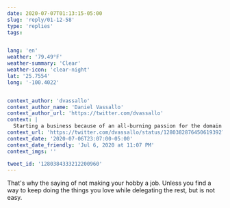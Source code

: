 ```yaml
---
date: 2020-07-07T01:13:15-05:00
slug: 'reply/01-12-58'
type: 'replies'
tags:


lang: 'en'
weather: '79.49°F'
weather-summary: 'Clear'
weather-icon: 'clear-night'
lat: '25.7554'
long: '-100.4022'


context_author: 'dvassallo'
context_author_name: 'Daniel Vassallo'
context_author_url: 'https://twitter.com/dvassallo'
context: |
  Starting a business because of an all-burning passion for the domain is like getting high on your own supply.&#10;&#10;It will likely cloud your judgment, and lead you to imprudent risks. You need to enjoy doing the work, but you probably shouldn&#39;t pursue it with desperation.
context_url: 'https://twitter.com/dvassallo/status/1280382876450619392?s=12'
context_date: '2020-07-06T23:07:00-05:00'
context_date_friendly: 'Jul 6, 2020 at 11:07 PM'
context_imgs: ''

tweet_id: '1280384333212200960'
---
```

That's why the saying of not making your hobby a job. Unless you find a way to keep doing the things you love while delegating the rest, but is not easy. 